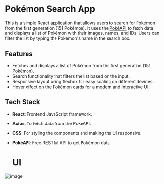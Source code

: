 # Pokémon Search App

This is a simple React application that allows users to search for Pokémon from the first generation (151 Pokémon). It uses the [PokéAPI](https://pokeapi.co/) to fetch data and displays a list of Pokémon with their images, names, and IDs. Users can filter the list by typing the Pokémon's name in the search box.

## Features

- Fetches and displays a list of Pokémon from the first generation (151 Pokémon).
- Search functionality that filters the list based on the input.
- Responsive layout using flexbox for easy scaling on different devices.
- Hover effect on the Pokémon cards for a modern and interactive UI.

## Tech Stack

- **React**: Frontend JavaScript framework.
- **Axios**: To fetch data from the PokéAPI.
- **CSS**: For styling the components and making the UI responsive.
- **PokéAPI**: Free RESTful API to get Pokémon data.

  # UI
![image](https://github.com/user-attachments/assets/55daf0fb-7235-46ec-a2a8-7e428d0a8966)



